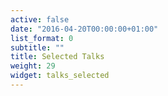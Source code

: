 ```yaml
---
active: false
date: "2016-04-20T00:00:00+01:00"
list_format: 0
subtitle: ""
title: Selected Talks
weight: 29
widget: talks_selected
---
```

